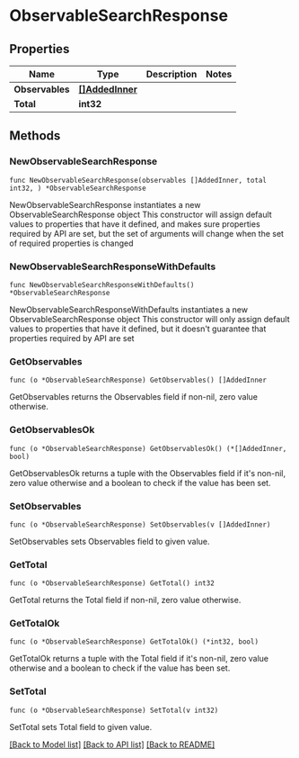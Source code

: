 # ObservableSearchResponse

## Properties

Name | Type | Description | Notes
------------ | ------------- | ------------- | -------------
**Observables** | [**[]AddedInner**](AddedInner.md) |  | 
**Total** | **int32** |  | 

## Methods

### NewObservableSearchResponse

`func NewObservableSearchResponse(observables []AddedInner, total int32, ) *ObservableSearchResponse`

NewObservableSearchResponse instantiates a new ObservableSearchResponse object
This constructor will assign default values to properties that have it defined,
and makes sure properties required by API are set, but the set of arguments
will change when the set of required properties is changed

### NewObservableSearchResponseWithDefaults

`func NewObservableSearchResponseWithDefaults() *ObservableSearchResponse`

NewObservableSearchResponseWithDefaults instantiates a new ObservableSearchResponse object
This constructor will only assign default values to properties that have it defined,
but it doesn't guarantee that properties required by API are set

### GetObservables

`func (o *ObservableSearchResponse) GetObservables() []AddedInner`

GetObservables returns the Observables field if non-nil, zero value otherwise.

### GetObservablesOk

`func (o *ObservableSearchResponse) GetObservablesOk() (*[]AddedInner, bool)`

GetObservablesOk returns a tuple with the Observables field if it's non-nil, zero value otherwise
and a boolean to check if the value has been set.

### SetObservables

`func (o *ObservableSearchResponse) SetObservables(v []AddedInner)`

SetObservables sets Observables field to given value.


### GetTotal

`func (o *ObservableSearchResponse) GetTotal() int32`

GetTotal returns the Total field if non-nil, zero value otherwise.

### GetTotalOk

`func (o *ObservableSearchResponse) GetTotalOk() (*int32, bool)`

GetTotalOk returns a tuple with the Total field if it's non-nil, zero value otherwise
and a boolean to check if the value has been set.

### SetTotal

`func (o *ObservableSearchResponse) SetTotal(v int32)`

SetTotal sets Total field to given value.



[[Back to Model list]](../README.md#documentation-for-models) [[Back to API list]](../README.md#documentation-for-api-endpoints) [[Back to README]](../README.md)


